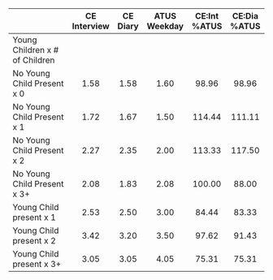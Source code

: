 
|                      | CE<br>Interview |  CE<br>Diary | ATUS<br>Weekday | CE:Int<br>%ATUS | CE:Dia<br>%ATUS |
| -------------------- | :----------: | :----------: | :----------: | :----------: | :----------: |
| Young Children x # of Children |              |              |              |              |              |
| No Young Child Present x 0 |         1.58 |         1.58 |         1.60 |        98.96 |        98.96 |
| No Young Child Present x 1 |         1.72 |         1.67 |         1.50 |       114.44 |       111.11 |
| No Young Child Present x 2 |         2.27 |         2.35 |         2.00 |       113.33 |       117.50 |
| No Young Child Present x 3+ |         2.08 |         1.83 |         2.08 |       100.00 |        88.00 |
| Young Child present x 1 |         2.53 |         2.50 |         3.00 |        84.44 |        83.33 |
| Young Child present x 2 |         3.42 |         3.20 |         3.50 |        97.62 |        91.43 |
| Young Child present x 3+ |         3.05 |         3.05 |         4.05 |        75.31 |        75.31 |

